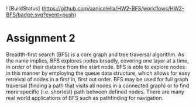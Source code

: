 ! [BuildStatus] (https://github.com/aanicolella/HW2-BFS/workflows/HW2-BFS/badge.svg?event=push)
# Assignment 2
Breadth-first search (BFS) is a core graph and tree traversal algorithm. As the name implies, BFS explores nodes broadly, covering one layer at a time, in order of their distance from the start node. BFS is able to explore nodes in this manner by employing the queue data structure, which allows for easy retreival of nodes in a first in, first out order. BFS may be used for full graph traversal (finding a path that visits all nodes in a connected graph) or to find more specific (i.e. shortest) path between defined nodes. There are many real world applications of BFS such as pathfinding for navigation.